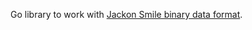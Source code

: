 Go library to work with [Jackon Smile binary data format](https://github.com/FasterXML/jackson-dataformats-binary/tree/master/smile). 
